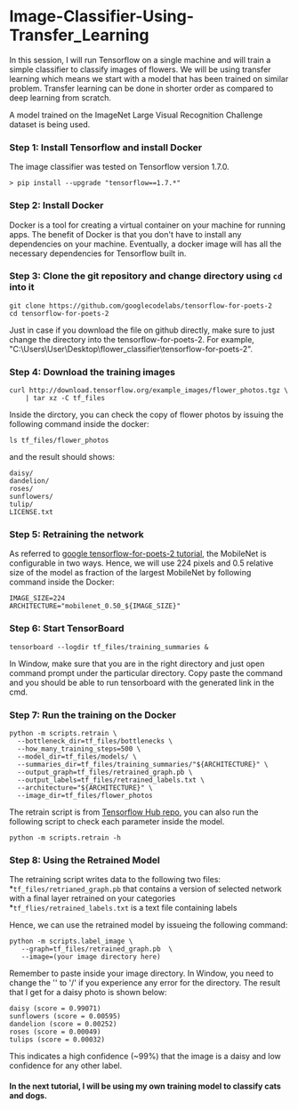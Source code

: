 # Image-Classifier-Using-Transfer_Learning

In this session, I will run Tensorflow on a single machine and will train a simple classifier to classify images of flowers.
We will be using transfer learning which means we start with a model that has been trained on similar problem. Transfer learning can be done in shorter order as compared to deep learning from scratch.

A model trained on the ImageNet Large Visual Recognition Challenge dataset is being used. 


### Step 1: Install Tensorflow and install Docker
The image classifier was tested on Tensorflow version 1.7.0.
```
> pip install --upgrade "tensorflow==1.7.*"
```

### Step 2: Install Docker
Docker is a tool for creating a virtual container on your machine for running apps. The benefit of Docker is that you don't have to install any dependencies on your machine. Eventually, a docker image will has all the necessary dependencies for Tensorflow built in.

### Step 3: Clone the git repository and change directory using ```cd``` into it
```
git clone https://github.com/googlecodelabs/tensorflow-for-poets-2
cd tensorflow-for-poets-2
```
Just in case if you download the file on github directly, make sure to just change the directory into the tensorflow-for-poets-2. For example, "C:\Users\User\Desktop\flower_classifier\tensorflow-for-poets-2".

### Step 4: Download the training images
```
curl http://download.tensorflow.org/example_images/flower_photos.tgz \
    | tar xz -C tf_files
```
Inside the dirctory, you can check the copy of flower photos by issuing the following command inside the docker:
```
ls tf_files/flower_photos
```
and the result should shows:
```
daisy/
dandelion/
roses/
sunflowers/
tulip/
LICENSE.txt
```

### Step 5: Retraining the network
As referred to [google tensorflow-for-poets-2 tutorial](https://codelabs.developers.google.com/codelabs/tensorflow-for-poets/index.html?index=..%2F..index#3), the MobileNet is configurable in two ways. Hence, we will use 224 pixels and 0.5 relative size of the model as fraction of the largest MobileNet by following command inside the Docker:
```
IMAGE_SIZE=224
ARCHITECTURE="mobilenet_0.50_${IMAGE_SIZE}"
```

### Step 6: Start TensorBoard
```
tensorboard --logdir tf_files/training_summaries &
```
In Window, make sure that you are in the right directory and just open command prompt under the particular directory. Copy paste the command and you should be able to run tensorboard with the generated link in the cmd.

### Step 7: Run the training on the Docker
```
python -m scripts.retrain \
  --bottleneck_dir=tf_files/bottlenecks \
  --how_many_training_steps=500 \
  --model_dir=tf_files/models/ \
  --summaries_dir=tf_files/training_summaries/"${ARCHITECTURE}" \
  --output_graph=tf_files/retrained_graph.pb \
  --output_labels=tf_files/retrained_labels.txt \
  --architecture="${ARCHITECTURE}" \
  --image_dir=tf_files/flower_photos
  ```
  
 The retrain script is from [Tensorflow Hub repo](https://github.com/tensorflow/hub/blob/master/examples/image_retraining/retrain.py), you can also run the following script to check each parameter inside the model.
 ```
 python -m scripts.retrain -h
 ```
 
 ### Step 8: Using the Retrained Model
 The retraining script writes data to the following two files:
 *```tf_files/retrianed_graph.pb``` that contains a version of selected network with a final layer retrained on your categories
 *```tf_flies/retrained_labels.txt``` is a text file containing labels
 
 Hence, we can use the retrained model by issueing the following command:
 ```
 python -m scripts.label_image \
    --graph=tf_files/retrained_graph.pb  \
    --image=(your image directory here)
 ```
 Remember to paste inside your image directory. In Window, you need to change the '\' to '/' if you experience any error for the directory. The result that I get for a daisy photo is shown below:
 
 ```
 daisy (score = 0.99071)
sunflowers (score = 0.00595)
dandelion (score = 0.00252)
roses (score = 0.00049)
tulips (score = 0.00032)
```
This indicates a high confidence (~99%) that the image is a daisy and low confidence for any other label.

#### In the next tutorial, I will be using my own training model to classify cats and dogs.
 
 
 
 
